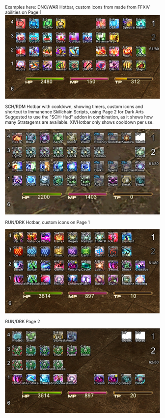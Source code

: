 Examples here:
DNC/WAR Hotbar, custom icons from made from FFXIV abilities on Page 1
<img src="https://github.com/NoScrying/Window-Addons/blob/main/xivhotbar/images/other/DNC%20Xivhotbar.png">

SCH/RDM Hotbar with cooldown, showing timers, custom icons and shortcut to Immanence Skillchain Scripts, using Page 2 for Dark Arts
Suggested to use the "SCH-Hud" addon in combination, as it shows how many Stratagems are available.
XIVHotbar only shows cooldown per use.

<img src="https://github.com/NoScrying/Window-Addons/blob/main/xivhotbar/images/other/SCH%20XIVHotbar.png">

RUN/DRK Hotbar, custom icons on Page 1

<img src="https://github.com/NoScrying/Window-Addons/blob/main/xivhotbar/images/other/RUN%20XIVHotbar.png">

RUN/DRK Page 2

<img src="https://github.com/NoScrying/Window-Addons/blob/main/xivhotbar/images/other/RUN%20Page2%20XIVHotbar.png">
